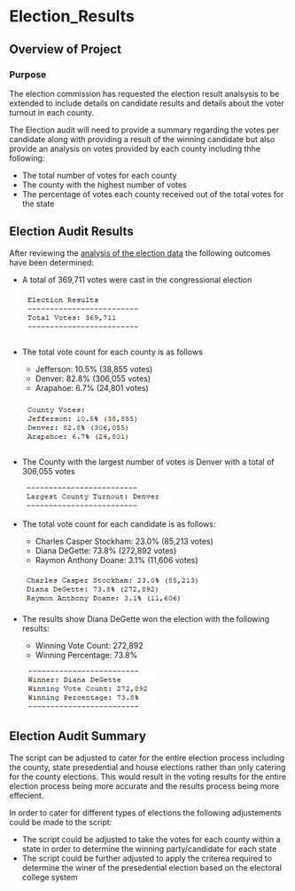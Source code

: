 # Election_Results

## Overview of Project

### Purpose
The election commission has requested the election result analsysis to be extended to include details on
candidate results and details about the voter turnout in each county.

The Election audit will need to provide a summary regarding the votes per candidate along with providing a result
of the winning candidate but also provide an analysis on votes provided by each county including thhe following:
 - The total number of votes for each county
 - The county with the highest number of votes
 - The percentage of votes each county received out of the total votes for the state

## Election Audit Results
After reviewing the [analysis of the election data](/analysis/election_analysis.txt) the following outcomes have been determined:
 - A total of 369,711 votes were cast in the congressional election
 
	![Total Vote Count](/analysis/Total_Votes.PNG)
 - The total vote count for each county is as follows
	- Jefferson: 10.5% (38,855 votes)
	- Denver: 82.8% (306,055 votes)
	- Arapahoe: 6.7% (24,801 votes)
	
	![Per County Vote Count](/analysis/County_Votes.PNG)
 - The County with the largest number of votes is Denver with a total of 306,055 votes
 
	![County with the largest turnout](/analysis/largest_county_turnout.PNG)
 - The total vote count for each candidate is as follows:
	- Charles Casper Stockham: 23.0% (85,213 votes)
	- Diana DeGette: 73.8% (272,892 votes)
	- Raymon Anthony Doane: 3.1% (11,606 votes)
	
	![Candidate Vote Count](/analysis/candidate_votes.PNG)
 - The results show Diana DeGette won the election with the following results:
	- Winning Vote Count: 272,892
	- Winning Percentage: 73.8%
	
	![Winning Candidate](/analysis/winning_candidate.PNG)
	
## Election Audit Summary
The script can be adjusted to cater for the entire election process  including the county, state presedential and house elections rather than only catering for the county elections.
This would result in the voting results for the entire election process being more accurate and the results process being more effecient. 

In order to cater for different types of elections the following adjustements could be made to the script:
 - The script could be adjusted to take the votes for each county within a state in order to determine the winning party/candidate for each state
 - The script could be further adjusted to apply the criterea required to determine the winer of the presedential election based on the electoral college system